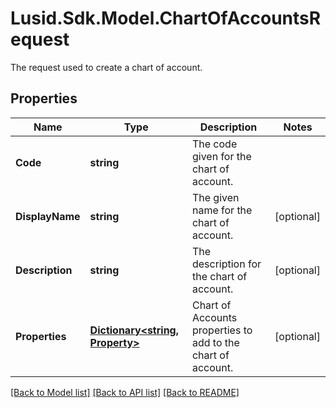 # Lusid.Sdk.Model.ChartOfAccountsRequest
The request used to create a chart of account.

## Properties

Name | Type | Description | Notes
------------ | ------------- | ------------- | -------------
**Code** | **string** | The code given for the chart of account. | 
**DisplayName** | **string** | The given name for the chart of account. | [optional] 
**Description** | **string** | The description for the chart of account. | [optional] 
**Properties** | [**Dictionary&lt;string, Property&gt;**](Property.md) | Chart of Accounts properties to add to the chart of account. | [optional] 

[[Back to Model list]](../README.md#documentation-for-models) [[Back to API list]](../README.md#documentation-for-api-endpoints) [[Back to README]](../README.md)

